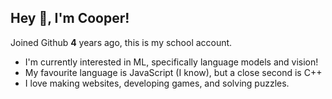 ## Hey 👋, I'm Cooper!

Joined Github **4** years ago, this is my school account.

* I'm currently interested in ML, specifically language models and vision!
* My favourite language is JavaScript (I know), but a close second is C++
* I love making websites, developing games, and solving puzzles.
